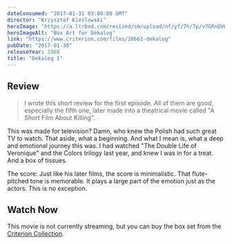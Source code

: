 ```yaml
---
dateConsumed: "2017-01-31 03:00:00 GMT"
director: "Krzysztof Kieślowski"
heroImage: "https://a.ltrbxd.com/resized/sm/upload/nf/yf/7h/7p/v7GRnQV6dBzcboIW0bJrkldt2nO-0-230-0-345-crop.jpg?v=b0bb3358a6"
heroImageAlt: "Box Art for Dekalog"
link: "https://www.criterion.com/films/28661-dekalog"
pubDate: "2017-01-30"
releaseYear: 1988
title: "Dekalog I"
---
```


## Review

> I wrote this short review for the first episode. All of them are good, especially the fifth one, later made into a theatrical movie called "A Short Film About Killing".

This was made for television? Damn, who knew the Polish had such great TV to watch. That aside, what a beginning. And what I mean is, what a deep and emotional journey this was. I had watched "The Double Life of Veronique" and the Colors trilogy last year, and knew I was in for a treat. And a box of tissues.

The score: Just like his later films, the score is minimalistic. That flute-pitched tone is memorable. It plays a large part of the emotion just as the actors. This is no exception.

## Watch Now

This movie is not currently streaming, but you can buy the box set from the [Criterion Collection](https://www.criterion.com/films/28661-dekalog).
